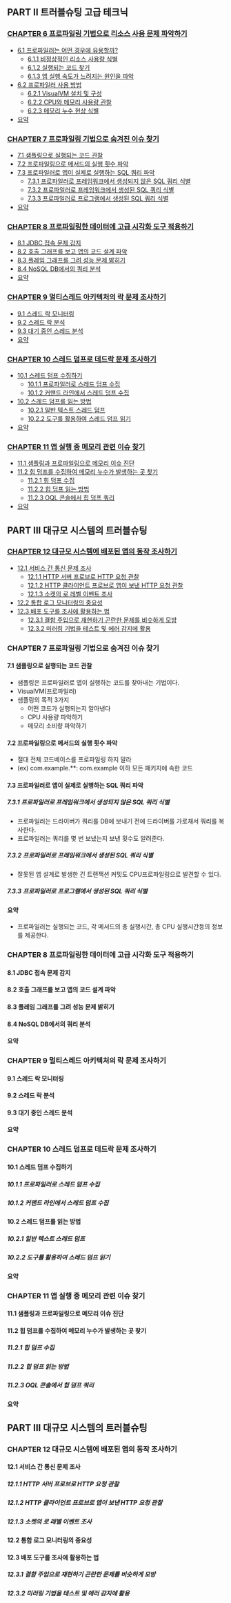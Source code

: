 ## PART II 트러블슈팅 고급 테크닉

### [CHAPTER 6 프로파일링 기법으로 리소스 사용 문제 파악하기](#chapter-6-프로파일링-기법으로-리소스-사용-문제-파악하기)

- [6.1 프로파일러는 어떤 경우에 유용할까?](#61-프로파일러는-어떤-경우에-유용할까)
  - [6.1.1 비정상적인 리소스 사용량 식별](#611-비정상적인-리소스-사용량-식별)
  - [6.1.2 실행되는 코드 찾기](#612-실행되는-코드-찾기)
  - [6.1.3 앱 실행 속도가 느려지는 원인을 파악](#613-앱-실행-속도가-느려지는-원인을-파악)
- [6.2 프로파일러 사용 방법](#62-프로파일러-사용-방법)
  - [6.2.1 VisualVM 설치 및 구성](#621-visualvm-설치-및-구성)
  - [6.2.2 CPU와 메모리 사용량 관찰](#622-cpu와-메모리-사용량-관찰)
  - [6.2.3 메모리 누수 현상 식별](#623-메모리-누수-현상-식별)
- [요약](#요약)

### [CHAPTER 7 프로파일링 기법으로 숨겨진 이슈 찾기](#chapter-7-프로파일링-기법으로-숨겨진-이슈-찾기)

- [7.1 샘플링으로 실행되는 코드 관찰](#71-샘플링으로-실행되는-코드-관찰)
- [7.2 프로파일링으로 메서드의 실행 횟수 파악](#72-프로파일링으로-메서드의-실행-횟수-파악)
- [7.3 프로파일러로 앱이 실제로 실행하는 SQL 쿼리 파악](#73-프로파일러로-앱이-실제로-실행하는-sql-쿼리-파악)
  - [7.3.1 프로파일러로 프레임워크에서 생성되지 않은 SQL 쿼리 식별](#731-프로파일러로-프레임워크에서-생성되지-않은-sql-쿼리-식별)
  - [7.3.2 프로파일러로 프레임워크에서 생성된 SQL 쿼리 식별](#732-프로파일러로-프레임워크에서-생성된-sql-쿼리-식별)
  - [7.3.3 프로파일러로 프로그램에서 생성된 SQL 쿼리 식별](#733-프로파일러로-프로그램에서-생성된-sql-쿼리-식별)
- [요약](#요약)

### [CHAPTER 8 프로파일링한 데이터에 고급 시각화 도구 적용하기](#chapter-8-프로파일링한-데이터에-고급-시각화-도구-적용하기)

- [8.1 JDBC 접속 문제 감지](#81-jdbc-접속-문제-감지)
- [8.2 호출 그래프를 보고 앱의 코드 설계 파악](#82-호출-그래프를-보고-앱의-코드-설계-파악)
- [8.3 플레임 그래프를 그려 성능 문제 밝히기](#83-플레임-그래프를-그려-성능-문제-밝히기)
- [8.4 NoSQL DB에서의 쿼리 분석](#84-nosql-db에서의-쿼리-분석)
- [요약](#요약)

### [CHAPTER 9 멀티스레드 아키텍처의 락 문제 조사하기](#chapter-9-멀티스레드-아키텍처의-락-문제-조사하기)

- [9.1 스레드 락 모니터링](#91-스레드-락-모니터링)
- [9.2 스레드 락 분석](#92-스레드-락-분석)
- [9.3 대기 중인 스레드 분석](#93-대기-중인-스레드-분석)
- [요약](#요약)

### [CHAPTER 10 스레드 덤프로 데드락 문제 조사하기](#chapter-10-스레드-덤프로-데드락-문제-조사하기)

- [10.1 스레드 덤프 수집하기](#101-스레드-덤프-수집하기)
  - [10.1.1 프로파일러로 스레드 덤프 수집](#1011-프로파일러로-스레드-덤프-수집)
  - [10.1.2 커맨드 라인에서 스레드 덤프 수집](#1012-커맨드-라인에서-스레드-덤프-수집)
- [10.2 스레드 덤프를 읽는 방법](#102-스레드-덤프를-읽는-방법)
  - [10.2.1 일반 텍스트 스레드 덤프](#1021-일반-텍스트-스레드-덤프)
  - [10.2.2 도구를 활용하여 스레드 덤프 읽기](#1022-도구를-활용하여-스레드-덤프-읽기)
- [요약](#요약)

### [CHAPTER 11 앱 실행 중 메모리 관련 이슈 찾기](#chapter-11-앱-실행-중-메모리-관련-이슈-찾기)

- [11.1 샘플링과 프로파일링으로 메모리 이슈 진단](#111-샘플링과-프로파일링으로-메모리-이슈-진단)
- [11.2 힙 덤프를 수집하여 메모리 누수가 발생하는 곳 찾기](#112-힙-덤프를-수집하여-메모리-누수가-발생하는-곳-찾기)
  - [11.2.1 힙 덤프 수집](#1121-힙-덤프-수집)
  - [11.2.2 힙 덤프 읽는 방법](#1122-힙-덤프-읽는-방법)
  - [11.2.3 OQL 콘솔에서 힙 덤프 쿼리](#1123-oql-콘솔에서-힙-덤프-쿼리)
- [요약](#요약)

## PART III 대규모 시스템의 트러블슈팅

### [CHAPTER 12 대규모 시스템에 배포된 앱의 동작 조사하기](#chapter-12-대규모-시스템에-배포된-앱의-동작-조사하기)

- [12.1 서비스 간 통신 문제 조사](#121-서비스-간-통신-문제-조사)
  - [12.1.1 HTTP 서버 프로브로 HTTP 요청 관찰](#1211-http-서버-프로브로-http-요청-관찰)
  - [12.1.2 HTTP 클라이언트 프로브로 앱이 보낸 HTTP 요청 관찰](#1212-http-클라이언트-프로브로-앱이-보낸-http-요청-관찰)
  - [12.1.3 소켓의 로 레벨 이벤트 조사](#1213-소켓의-로-레벨-이벤트-조사)
- [12.2 통합 로그 모니터링의 중요성](#122-통합-로그-모니터링의-중요성)
- [12.3 배포 도구를 조사에 활용하는 법](#123-배포-도구를-조사에-활용하는-법)
  - [12.3.1 결함 주입으로 재현하기 곤란한 문제를 비슷하게 모방](#1231-결함-주입으로-재현하기-곤란한-문제를-비슷하게-모방)
  - [12.3.2 미러링 기법을 테스트 및 에러 감지에 활용](#1232-미러링-기법을-테스트-및-에러-감지에-활용)

### CHAPTER 7 프로파일링 기법으로 숨겨진 이슈 찾기

#### 7.1 샘플링으로 실행되는 코드 관찰

- 샘플링은 프로파일러로 앱이 실행하는 코드를 찾아내는 기법이다.
- VisualVM(프로파일러)
- 샘플링의 목적 3가지
  - 어떤 코드가 실행되는지 알아낸다
  - CPU 사용량 파악하기
  - 메모리 소비량 파악하기

#### 7.2 프로파일링으로 메서드의 실행 횟수 파악

- 절대 전체 코드베이스를 프로파일링 하지 말라
- (ex) com.example.\*\*: com.example 이하 모든 패키지에 속한 코드

#### 7.3 프로파일러로 앱이 실제로 실행하는 SQL 쿼리 파악

##### 7.3.1 프로파일러로 프레임워크에서 생성되지 않은 SQL 쿼리 식별

- 프로파일러는 드라이버가 쿼리를 DB에 보내기 전에 드라이버를 가로채서 쿼리를 복사한다.
- 프로파일러는 쿼리를 몇 번 보냈는지 보낸 횟수도 알려준다.

##### 7.3.2 프로파일러로 프레임워크에서 생성된 SQL 쿼리 식별

- 잘못된 앱 설계로 발생한 긴 트랜잭션 커밋도 CPU프로파일링으로 발견할 수 있다.

##### 7.3.3 프로파일러로 프로그램에서 생성된 SQL 쿼리 식별

#### 요약

- 프로파일러는 실행되는 코드, 각 메서드의 총 실행시간, 총 CPU 실행시간등의 정보를 제공한다.

### CHAPTER 8 프로파일링한 데이터에 고급 시각화 도구 적용하기

#### 8.1 JDBC 접속 문제 감지

#### 8.2 호출 그래프를 보고 앱의 코드 설계 파악

#### 8.3 플레임 그래프를 그려 성능 문제 밝히기

#### 8.4 NoSQL DB에서의 쿼리 분석

#### 요약

### CHAPTER 9 멀티스레드 아키텍처의 락 문제 조사하기

#### 9.1 스레드 락 모니터링

#### 9.2 스레드 락 분석

#### 9.3 대기 중인 스레드 분석

#### 요약

### CHAPTER 10 스레드 덤프로 데드락 문제 조사하기

#### 10.1 스레드 덤프 수집하기

##### 10.1.1 프로파일러로 스레드 덤프 수집

##### 10.1.2 커맨드 라인에서 스레드 덤프 수집

#### 10.2 스레드 덤프를 읽는 방법

##### 10.2.1 일반 텍스트 스레드 덤프

##### 10.2.2 도구를 활용하여 스레드 덤프 읽기

#### 요약

### CHAPTER 11 앱 실행 중 메모리 관련 이슈 찾기

#### 11.1 샘플링과 프로파일링으로 메모리 이슈 진단

#### 11.2 힙 덤프를 수집하여 메모리 누수가 발생하는 곳 찾기

##### 11.2.1 힙 덤프 수집

##### 11.2.2 힙 덤프 읽는 방법

##### 11.2.3 OQL 콘솔에서 힙 덤프 쿼리

#### 요약

## PART III 대규모 시스템의 트러블슈팅

### CHAPTER 12 대규모 시스템에 배포된 앱의 동작 조사하기

#### 12.1 서비스 간 통신 문제 조사

##### 12.1.1 HTTP 서버 프로브로 HTTP 요청 관찰

##### 12.1.2 HTTP 클라이언트 프로브로 앱이 보낸 HTTP 요청 관찰

##### 12.1.3 소켓의 로 레벨 이벤트 조사

#### 12.2 통합 로그 모니터링의 중요성

#### 12.3 배포 도구를 조사에 활용하는 법

##### 12.3.1 결함 주입으로 재현하기 곤란한 문제를 비슷하게 모방

##### 12.3.2 미러링 기법을 테스트 및 에러 감지에 활용
